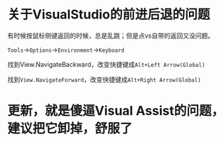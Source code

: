 # 关于VisualStudio的前进后退的问题

有时候按鼠标侧键返回的时候，总是乱跳；但是点vs自带的返回又没问题。

`Tools`->`Options`->`Environment`->`Keyboard`

找到View.NavigateBackward，改变快捷键成`Alt+Left Arrow(Global)`

找到`View.NavigateForward`，改变快捷键成`Alt+Right Arrow(Global)`

# 更新，就是傻逼Visual Assist的问题，建议把它卸掉，舒服了
